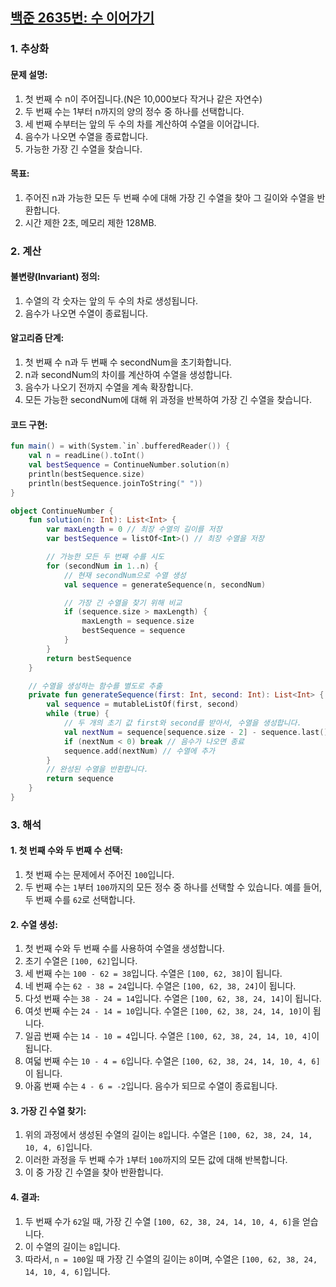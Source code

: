 ## [백준 2635번: 수 이어가기](https://www.acmicpc.net/problem/2635)

### 1. 추상화
#### 문제 설명:
1. 첫 번째 수 n이 주어집니다.(N은 10,000보다 작거나 같은 자연수)
2. 두 번째 수는 1부터 n까지의 양의 정수 중 하나를 선택합니다.
3. 세 번째 수부터는 앞의 두 수의 차를 계산하여 수열을 이어갑니다.
4. 음수가 나오면 수열을 종료합니다.
5. 가능한 가장 긴 수열을 찾습니다.

#### 목표:
1. 주어진 n과 가능한 모든 두 번째 수에 대해 가장 긴 수열을 찾아 그 길이와 수열을 반환합니다.
2. 시간 제한 2초, 메모리 제한 128MB.


### 2. 계산
#### 불변량(Invariant) 정의:
1. 수열의 각 숫자는 앞의 두 수의 차로 생성됩니다.
2. 음수가 나오면 수열이 종료됩니다.

#### 알고리즘 단계:
1. 첫 번째 수 n과 두 번째 수 secondNum을 초기화합니다.
2. n과 secondNum의 차이를 계산하여 수열을 생성합니다.
3. 음수가 나오기 전까지 수열을 계속 확장합니다.
4. 모든 가능한 secondNum에 대해 위 과정을 반복하여 가장 긴 수열을 찾습니다.

#### 코드 구현:
```kotlin
fun main() = with(System.`in`.bufferedReader()) {
    val n = readLine().toInt()
    val bestSequence = ContinueNumber.solution(n)
    println(bestSequence.size)
    println(bestSequence.joinToString(" "))
}

object ContinueNumber {
    fun solution(n: Int): List<Int> {
        var maxLength = 0 // 최장 수열의 길이를 저장
        var bestSequence = listOf<Int>() // 최장 수열을 저장

        // 가능한 모든 두 번째 수를 시도
        for (secondNum in 1..n) {
            // 현재 secondNum으로 수열 생성
            val sequence = generateSequence(n, secondNum)

            // 가장 긴 수열을 찾기 위해 비교
            if (sequence.size > maxLength) {
                maxLength = sequence.size
                bestSequence = sequence
            }
        }
        return bestSequence
    }

    // 수열을 생성하는 함수를 별도로 추출
    private fun generateSequence(first: Int, second: Int): List<Int> {
        val sequence = mutableListOf(first, second)
        while (true) {
            // 두 개의 초기 값 first와 second를 받아서, 수열을 생성합니다.
            val nextNum = sequence[sequence.size - 2] - sequence.last()
            if (nextNum < 0) break // 음수가 나오면 종료
            sequence.add(nextNum) // 수열에 추가
        }
        // 완성된 수열을 반환합니다.
        return sequence
    }
}
```

### 3. 해석
#### 1. **첫 번째 수와 두 번째 수 선택**:
1. 첫 번째 수는 문제에서 주어진 `100`입니다.
2. 두 번째 수는 `1`부터 `100`까지의 모든 정수 중 하나를 선택할 수 있습니다. 예를 들어, 두 번째 수를 `62`로 선택합니다.

#### 2. **수열 생성**:
1. 첫 번째 수와 두 번째 수를 사용하여 수열을 생성합니다.
2. 초기 수열은 `[100, 62]`입니다.
3. 세 번째 수는 `100 - 62 = 38`입니다. 수열은 `[100, 62, 38]`이 됩니다.
4. 네 번째 수는 `62 - 38 = 24`입니다. 수열은 `[100, 62, 38, 24]`이 됩니다.
5. 다섯 번째 수는 `38 - 24 = 14`입니다. 수열은 `[100, 62, 38, 24, 14]`이 됩니다.
6. 여섯 번째 수는 `24 - 14 = 10`입니다. 수열은 `[100, 62, 38, 24, 14, 10]`이 됩니다.
7. 일곱 번째 수는 `14 - 10 = 4`입니다. 수열은 `[100, 62, 38, 24, 14, 10, 4]`이 됩니다.
8. 여덟 번째 수는 `10 - 4 = 6`입니다. 수열은 `[100, 62, 38, 24, 14, 10, 4, 6]`이 됩니다.
9. 아홉 번째 수는 `4 - 6 = -2`입니다. 음수가 되므로 수열이 종료됩니다.

#### 3. **가장 긴 수열 찾기**:
1. 위의 과정에서 생성된 수열의 길이는 `8`입니다. 수열은 `[100, 62, 38, 24, 14, 10, 4, 6]`입니다.
2. 이러한 과정을 두 번째 수가 `1`부터 `100`까지의 모든 값에 대해 반복합니다.
3. 이 중 가장 긴 수열을 찾아 반환합니다.

#### 4. **결과**:
1. 두 번째 수가 `62`일 때, 가장 긴 수열 `[100, 62, 38, 24, 14, 10, 4, 6]`을 얻습니다.
2. 이 수열의 길이는 `8`입니다.
3. 따라서, `n = 100`일 때 가장 긴 수열의 길이는 `8`이며, 수열은 `[100, 62, 38, 24, 14, 10, 4, 6]`입니다.